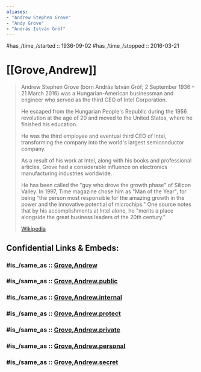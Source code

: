 ```yaml
---
aliases:
- "Andrew Stephen Grove"
- "Andy Grove"
- "András István Gróf"
---
```


#has_/time_/started :: 1936-09-02 
#has_/time_/stopped  :: 2016-03-21 

# [[Grove,Andrew]]  

> Andrew Stephen Grove (born András István Gróf; 2 September 1936 – 21 March 2016) 
> was a Hungarian-American businessman and engineer 
> who served as the third CEO of Intel Corporation. 
> 
> He escaped from the Hungarian People's Republic during the 1956 revolution 
> at the age of 20 and moved to the United States, where he finished his education. 
> 
> He was the third employee and eventual third CEO of Intel, 
> transforming the company into the world's largest semiconductor company.
>
> As a result of his work at Intel, along with his books and professional articles, 
> Grove had a considerable influence on electronics manufacturing industries worldwide. 
> 
> He has been called the "guy who drove the growth phase" of Silicon Valley. 
> In 1997, Time magazine chose him as "Man of the Year", 
> for being "the person most responsible for the amazing growth in the power and the innovative potential of microchips." 
> One source notes that by his accomplishments at Intel alone, 
> he "merits a place alongside the great business leaders of the 20th century."
>
> [Wikipedia](https://en.wikipedia.org/wiki/Andrew%20Grove)


## Confidential Links & Embeds: 

### #is_/same_as :: [Grove,Andrew](Grove,Andrew.md) 

### #is_/same_as :: [Grove,Andrew.public](/_public/Society/Economics/Business/Business-Entity/IT~Company/Semiconductor-Industry/Intel/Grove,Andrew.public.md) 

### #is_/same_as :: [Grove,Andrew.internal](/_internal/Society/Economics/Business/Business-Entity/IT~Company/Semiconductor-Industry/Intel/Grove,Andrew.internal.md) 

### #is_/same_as :: [Grove,Andrew.protect](/_protect/Society/Economics/Business/Business-Entity/IT~Company/Semiconductor-Industry/Intel/Grove,Andrew.protect.md) 

### #is_/same_as :: [Grove,Andrew.private](/_private/Society/Economics/Business/Business-Entity/IT~Company/Semiconductor-Industry/Intel/Grove,Andrew.private.md) 

### #is_/same_as :: [Grove,Andrew.personal](/_personal/Society/Economics/Business/Business-Entity/IT~Company/Semiconductor-Industry/Intel/Grove,Andrew.personal.md) 

### #is_/same_as :: [Grove,Andrew.secret](/_secret/Society/Economics/Business/Business-Entity/IT~Company/Semiconductor-Industry/Intel/Grove,Andrew.secret.md)

